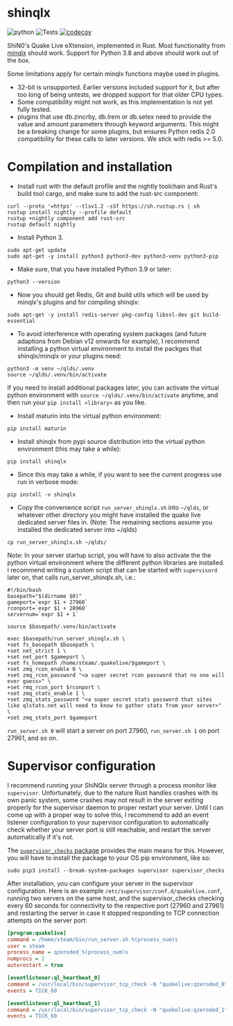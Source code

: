 # shinqlx

![python](https://img.shields.io/badge/python-3.8%7C3.9%7C3.10%7C3.11%7C3.12-blue.svg)
![Tests](https://github.com/mgaertne/shinqlx/actions/workflows/ci.yml/badge.svg)
[![codecov](https://codecov.io/gh/mgaertne/shinqlx/branch/main/graph/badge.svg?token=VK9QI52BZX)](https://codecov.io/gh/mgaertne/shinqlx)

ShiN0's Quake Live eXtension, implemented in Rust. Most functionality
from [minqlx](https://raw.githubusercontent.com/MinoMino/minqlx) should work. Support for Python 3.8 and above should
work out of the box.

Some limitations apply for certain minqlx functions maybe used in plugins.

* 32-bit is unsupported. Earlier versions included support for it, but after too long of being untests, we dropped
  support for that older CPU types.
* Some compatibility might not work, as this implementation is not yet fully tested.
* plugins that use db.zincrby, db.lrem or db.setex need to provide the value and amount parameters through keyword
  arguments. This might be a breaking change for some plugins, but ensures Python redis 2.0 compatibility for these
  calls to later versions. We stick with redis >= 5.0.

# Compilation and installation

- Install rust with the default profile and the nightly toolchain and Rust's build tool cargo, and make sure to add the
  rust-src component:

```shell
curl --proto '=https' --tlsv1.2 -sSf https://sh.rustup.rs | sh
rustup install nightly --profile default
rustup +nightly component add rust-src
rustup default nightly
```

- Install Python 3.

```shell
sudo apt-get update
sudo apt-get -y install python3 python3-dev python3-venv python3-pip
```

- Make sure, that you have installed Python 3.9 or later:

```shell
python3 --version
```

- Now you should get Redis, Git and build utils which will be used by minqlx's plugins and for compiling shinqlx:

```shell
sudo apt-get -y install redis-server pkg-config libssl-dev git build-essential
```

- To avoid interference with operating system packages (and future adaptions from Debian v12 onwards for example), I
  recommend installing a python virtual environment to install the packges that shinqlx/minqlx or your plugins need:

```shell
python3 -m venv ~/qlds/.venv
source ~/qlds/.venv/bin/activate
```

If you need to install additional packages later, you can activate the virtual python environment
with `source ~/qlds/.venv/bin/activate` anytime, and then run your `pip install <library>` as you like.

- Install maturin into the virtual python environment:

```shell
pip install maturin
```

- Install shinqlx from pypi source distribution into the virtual python environment (this may take a while):

```shell
pip install shinqlx
```

- Since this may take a while, if you want to see the current progress use run in verbose mode:

```shell
pip install -v shinqlx
```

- Copy the convenience script `run_server_shinqlx.sh` into `~/qlds`, or whatever other directory you might have
  installed the quake live dedicated server files in. (Note: The remaining sections assume you installed the dedicated
  server into ~/qlds)

```shell
cp run_server_shinqlx.sh ~/qlds/
```

Note: In your server startup script, you will have to also activate the the python virtual environment where the
different python libraries are installed. I recommend writing a custom script that can be started with `supervisord`
later on, that calls run_server_shinqlx.sh, i.e.:

```shell
#!/bin/bash
basepath="$(dirname $0)"
gameport=`expr $1 + 27960`
rconport=`expr $1 + 28960`
servernum=`expr $1 + 1`

source $basepath/.venv/bin/activate

exec $basepath/run_server_shinqlx.sh \
+set fs_basepath $basepath \
+set net_strict 1 \
+set net_port $gameport \
+set fs_homepath /home/steam/.quakelive/$gameport \
+set zmq_rcon_enable 0 \
+set zmq_rcon_password "<a super secret rcon password that no one will ever guess>" \
+set rmq_rcon_port $rconport \
+set zmq_stats_enable 1 \
+set zmq_stats_password "<a super secret stats password that sites like qlstats.net will need to know to gather stats from your server>" \
+set zmq_stats_port $gameport
```

`run_server.sh 0` will start a server on port 27960, `run_server.sh 1` on port 27961, and so on.

# Supervisor configuration

I recommend running your ShiNQlx server through a process monitor like `supervisor`. Unfortunately, due to the nature
Rust handles crashes with its own panic system, some crashes may not result in the server exiting properly for the
supervisor daemon to proper restart your server. Until I can come up with a proper way to solve this, I recommend to add
an event listener configuration to your supervisor configuration to automatically check whether your server port is
still reachable, and restart the server automatically if it's not.

The [`supervisor_checks` package](https://github.com/vovanec/supervisor_checks) provides the main means for this.
However, you will have to install the package to your OS pip environment, like so:

```shell
sudo pip3 install --break-system-packages supervisor supervisor_checks
```

After installation, you can configure your server in the supervisor configuration. Here is an
example `/etc/supervisor/conf.d/quakelive.conf`, running two servers on the same host, and the supervisor_checks
checking every 60 seconds for connectivity to the respective port (27960 and 27961) and restarting the server in case it
stopped responding to TCP connection attempts on the server port:

```ini
[program:quakelive]
command = /home/steam/bin/run_server.sh %(process_num)s
user = steam
process_name = qzeroded_%(process_num)s
numprocs = 2
autorestart = true

[eventlistener:ql_heartbeat_0]
command = /usr/local/bin/supervisor_tcp_check -N "quakelive:qzeroded_0" -n ql_heartbeat_0 -r 1 -p 27960
events = TICK_60

[eventlistener:ql_heartbeat_1]
command = /usr/local/bin/supervisor_tcp_check -N "quakelive:qzeroded_1" -n ql_heartbeat_1 -r 1 -p 27961
events = TICK_60
```
